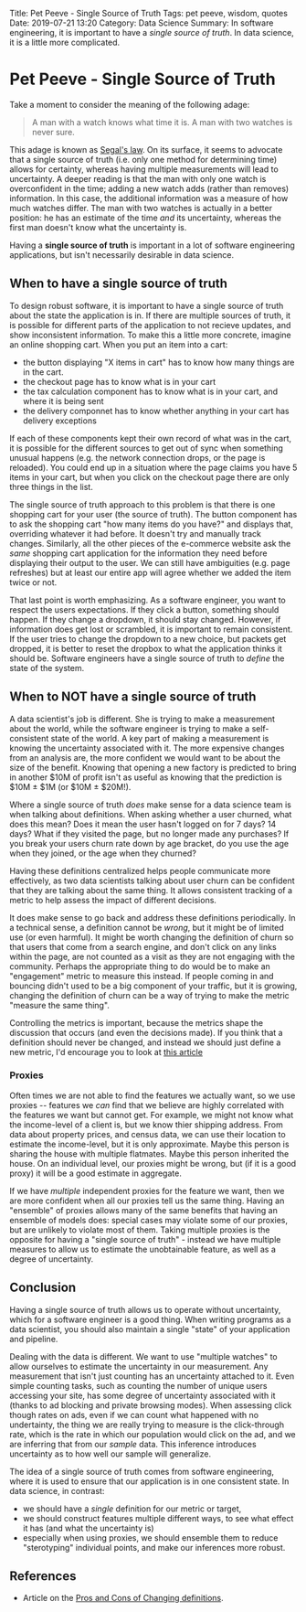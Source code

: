 Title: Pet Peeve - Single Source of Truth
Tags: pet peeve, wisdom, quotes
Date: 2019-07-21 13:20
Category: Data Science
Summary: In software engineering, it is important to have a _single source of truth_. In data science, it is a little more complicated.

# Pet Peeve - Single Source of Truth

Take a moment to consider the meaning of the following adage:
> A man with a watch knows what time it is. A man with two watches is never sure.

This adage is known as [Segal's law](https://en.wikipedia.org/wiki/Segal%27s_law). On its surface, it seems to advocate that a single source of truth (i.e. only one method for determining time) allows for certainty, whereas having multiple measurements will lead to uncertainty. A deeper reading is that the man with only one watch is overconfident in the time; adding a new watch adds (rather than removes) information. In this case, the additional information was a measure of how much watches differ. The man with two watches is actually in a better position: he has an estimate of the time _and_ its uncertainty, whereas the first man doesn't know what the uncertainty is.

Having a **single source of truth** is important in a lot of software engineering applications, but isn't necessarily desirable in data science.

## When to have a single source of truth

To design robust software, it is important to have a single source of truth about the state the application is in. If there are multiple sources of truth, it is possible for different parts of the application to not recieve updates, and show inconsistent information. To make this a little more concrete, imagine an online shopping cart. When you put an item into a cart:
- the button displaying "X items in cart" has to know how many things are in the cart.
- the checkout page has to know what is in your cart
- the tax calculation component has to know what is in your cart, and where it is being sent
- the delivery componnet has to know whether anything in your cart has delivery exceptions

If each of these components kept their own record of what was in the cart, it is possible for the different sources to get out of sync when something unusual happens (e.g. the network connection drops, or the page is reloaded). You could end up in a situation where the page claims you have 5 items in your cart, but when you click on the checkout page there are only three things in the list.

The single source of truth approach to this problem is that there is one shopping cart for your user (the source of truth). The button component has to ask the shopping cart "how many items do you have?" and displays that, overriding whatever it had before. It doesn't try and manually track changes. Similarly, all the other pieces of the e-commerce website ask the _same_ shopping cart application for the information they need before displaying their output to the user. We can still have ambiguities (e.g. page refreshes) but at least our entire app will agree whether we added the item twice or not.

That last point is worth emphasizing. As a software engineer, you want to respect the users expectations. If they click a button, something should happen. If they change a dropdown, it should stay changed. However, if information does get lost or scrambled, it is important to remain consistent. If the user tries to change the dropdown to a new choice, but packets get dropped, it is better to reset the dropbox to what the application thinks it should be. Software engineers have a single source of truth to _define_ the state of the system.

## When to NOT have a single source of truth

A data scientist's job is different. She is trying to make a measurement about the world, while the software engineer is trying to make a self-consistent state of the world. A key part of making a measurement is knowing the uncertainty associated with it. The more expensive changes from an analysis are, the more confident we would want to be about the size of the benefit. Knowing that opening a new factory is predicted to bring in another $10M of profit isn't as useful as knowing that the prediction is $10M &pm; $1M (or $10M &pm; $20M!).

Where a single source of truth _does_ make sense for a data science team is when talking about definitions. When asking whether a user churned, what does this mean? Does it mean the user hasn't logged on for 7 days? 14 days? What if they visited the page, but no longer made any purchases? If you break your users churn rate down by age bracket, do you use the age when they joined, or the age when they churned? 

Having these definitions centralized helps people communicate more effectively, as two data scientists talking about user churn can be confident that they are talking about the same thing. It allows consistent tracking of a metric to help assess the impact of different decisions.

It does make sense to go back and address these definitions periodically. In a technical sense, a definition cannot be _wrong_, but it might be of limited use (or even harmful). It might be worth changing the definition of churn so that users that come from a search engine, and don't click on any links within the page, are not counted as a visit as they are not engaging with the community. Perhaps the appropriate thing to do would be to make an "engagement" metric to measure this instead. If people coming in and bouncing didn't used to be a big component of your traffic, but it is growing, changing the definition of churn can be a way of trying to make the metric "measure the same thing".

Controlling the metrics is important, because the metrics shape the discussion that occurs (and even the decisions made). If you think that a definition should never be changed, and instead we should just define a new metric, I'd encourage you to look at [this article](/changing_definitions.html)

### Proxies

Often times we are not able to find the features we actually want, so we use proxies -- features we _can_ find that we believe are highly correlated with the features we want but cannot get. For example, we might not know what the income-level of a client is, but we know thier shipping address. From data about property prices, and census data, we can use their location to estimate the income-level, but it is only approximate. Maybe this person is sharing the house with multiple flatmates. Maybe this person inherited the house. On an individual level, our proxies might be wrong, but (if it is a good proxy) it will be a good estimate in aggregate.

If we have _multiple_ independent proxies for the feature we want, then we are more confident when all our proxies tell us the same thing. Having an "ensemble" of proxies allows many of the same benefits that having an ensemble of models does: special cases may violate some of our proxies, but are unlikely to violate most of them. Taking multiple proxies is the opposite for having a "single source of truth" - instead we have multiple measures to allow us to estimate the unobtainable feature, as well as a degree of uncertainty. 

## Conclusion

Having a single source of truth allows us to operate without uncertainty, which for a software engineer is a good thing. When writing programs as a data scientist, you should also maintain a single "state" of your application and pipeline.

Dealing with the data is different. We want to use "multiple watches" to allow ourselves to estimate the uncertainty in our measurement. Any measurement that isn't just counting has an uncertainty attached to it. Even simple counting tasks, such as counting the number of unique users accessing your site, has some degree of uncertainty associated with it (thanks to ad blocking and private browsing modes). When assessing click though rates on ads, even if we can count what happened with no undertainty, the thing we are really trying to measure is the click-through rate, which is the rate in which our population would click on the ad, and we are inferring that from our _sample_ data. This inference introduces uncertainty as to how well our sample will generalize.

The idea of a single source of truth comes from software engineering, where it is used to ensure that our application is in one consistent state. In data science, in contrast:
* we should have a _single_ definition for our metric or target, 
* we should construct features multiple different ways, to see what effect it has (and what the uncertainty is)
* especially when using proxies, we should ensemble them to reduce "sterotyping" individual points, and make our inferences more robust.

## References

* Article on the [Pros and Cons of Changing definitions](/changing_definitions.html).

